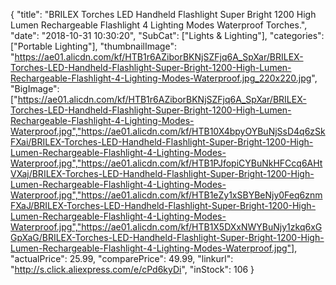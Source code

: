 {
	"title": "BRILEX Torches LED Handheld Flashlight Super Bright 1200 High Lumen Rechargeable Flashlight 4 Lighting Modes Waterproof Torches.",
	"date": "2018-10-31 10:30:20",
	"SubCat": ["Lights & Lighting"],
	"categories": ["Portable Lighting"],
	"thumbnailImage": "https://ae01.alicdn.com/kf/HTB1r6AZiborBKNjSZFjq6A_SpXar/BRILEX-Torches-LED-Handheld-Flashlight-Super-Bright-1200-High-Lumen-Rechargeable-Flashlight-4-Lighting-Modes-Waterproof.jpg_220x220.jpg",
	"BigImage": ["https://ae01.alicdn.com/kf/HTB1r6AZiborBKNjSZFjq6A_SpXar/BRILEX-Torches-LED-Handheld-Flashlight-Super-Bright-1200-High-Lumen-Rechargeable-Flashlight-4-Lighting-Modes-Waterproof.jpg","https://ae01.alicdn.com/kf/HTB10X4bpyOYBuNjSsD4q6zSkFXai/BRILEX-Torches-LED-Handheld-Flashlight-Super-Bright-1200-High-Lumen-Rechargeable-Flashlight-4-Lighting-Modes-Waterproof.jpg","https://ae01.alicdn.com/kf/HTB1PJfopiCYBuNkHFCcq6AHtVXaj/BRILEX-Torches-LED-Handheld-Flashlight-Super-Bright-1200-High-Lumen-Rechargeable-Flashlight-4-Lighting-Modes-Waterproof.jpg","https://ae01.alicdn.com/kf/HTB1eZy1xSBYBeNjy0Feq6znmFXaJ/BRILEX-Torches-LED-Handheld-Flashlight-Super-Bright-1200-High-Lumen-Rechargeable-Flashlight-4-Lighting-Modes-Waterproof.jpg","https://ae01.alicdn.com/kf/HTB1X5DXxNWYBuNjy1zkq6xGGpXaG/BRILEX-Torches-LED-Handheld-Flashlight-Super-Bright-1200-High-Lumen-Rechargeable-Flashlight-4-Lighting-Modes-Waterproof.jpg"],
	"actualPrice": 25.99,
	"comparePrice": 49.99,
	"linkurl": "http://s.click.aliexpress.com/e/cPd6kyDi",
	"inStock": 106
}
